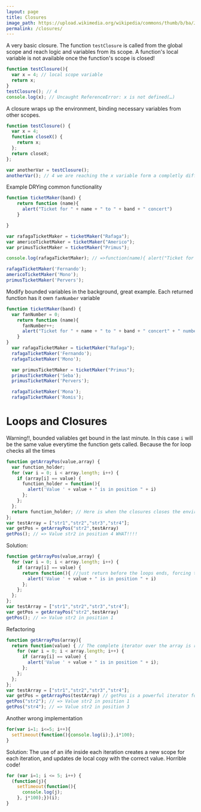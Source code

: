 ```yaml
---
layout: page
title: Closures
image_path: https://upload.wikimedia.org/wikipedia/commons/thumb/b/ba/Javascript_badge.svg/1000px-Javascript_badge.svg.png
permalink: /closures/
---
```


A very basic closure. The function `testClosure` is called from the global scope and reach logic and variables from its scope. A function's local variable is not available once the function's scope is closed!

```javascript
function testClosure(){
  var x = 4; // local scope variable
  return x;
}
testClosure(); // 4
console.log(x); // Uncaught ReferenceError: x is not defined(…)
```

A closure wraps up the environment, binding necessary variables from other scopes.

```javascript
function testClosure() {
  var x = 4;
  function closeX() {
    return x;
  };
  return closeX;
};

var anotherVar = testClosure();
anotherVar(); // 4 we are reaching the x variable form a completly different scope.
```
Example DRYing common functionality

```javascript
function ticketMaker(band) {
    return function (name){
      alert("Ticket for " + name + " to " + band + " concert")
    }

}

var rafagaTicketMaker = ticketMaker("Rafaga");
var americoTicketMaker = ticketMaker("Americo");
var primusTicketMaker = ticketMaker("Primus");

console.log(rafagaTicketMaker); // =>function(name){ alert("Ticket for " + name + ...) }

rafagaTicketMaker('Fernando');
americoTicketMaker('Mono');
primusTicketMaker('Pervers');
```

Modify bounded variables in the background, great example. Each returned function has it own `fanNumber` variable

```javascript
function ticketMaker(band) {
  var fanNumber = 0;
    return function (name){
      fanNumber++;
      alert("Ticket for " + name + " to " + band + " concert" + " number " + fanNumber)
    }
}
  var rafagaTicketMaker = ticketMaker("Rafaga");
  rafagaTicketMaker('Fernando');
  rafagaTicketMaker('Mono');

  var primusTicketMaker = ticketMaker("Primus");
  primusTicketMaker('Seba');
  primusTicketMaker('Pervers');

  rafagaTicketMaker('Mona');
  rafagaTicketMaker('Romis');
```
# Loops and Closures
Warning!!, bounded valiables get bound in the last minute. In this case `i` will be the same value everytime the function gets called. Because the for loop checks all the times

```javascript
function getArrayPos(value,array) {
  var function_holder;
  for (var i = 0; i < array.length; i++) {
    if (array[i] == value) {
      function_holder = function(){
        alert('Value ' + value + " is in position " + i)
      };
    };
  };
  return function_holder; // Here is when the closures closes the environment, but here i is the last index
};
var testArray = ["str1","str2","str3","str4"];
var getPos = getArrayPos("str2",testArray)
getPos(); // => Value str2 in position 4 WHAT!!!!
```
Solution:

```javascript
function getArrayPos(value,array) {
  for (var i = 0; i < array.length; i++) {
    if (array[i] == value) {
      return function(){ //just return before the loops ends, forcing the coorect i value be bouded
        alert('Value ' + value + " is in position " + i)
      };
    };
  };
};
var testArray = ["str1","str2","str3","str4"];
var getPos = getArrayPos("str2",testArray)
getPos(); // => Value str2 in position 1
```
Refactoring

```javascript
function getArrayPos(array){
  return function(value) { // The complete iterator over the array is returned
    for (var i = 0; i < array.length; i++) {
      if (array[i] == value) {
        alert('Value ' + value + " is in position " + i);
      };
    };
  };
};
var testArray = ["str1","str2","str3","str4"];
var getPos = getArrayPos(testArray) // getPos is a powerful iterator for testArray
getPos("str2"); // => Value str2 in position 1
getPos("str4"); // => Value str2 in position 3

```

Another wrong implementation

```javascript
for(var i=1; i<=5; i++){
  setTimeout(function(){console.log(i);},i*100);
}
```

Solution:
The use of an iife inside each iteration creates a new scope for each iteration, and updates de local copy with the correct value. Horrible code!

```javascript
for (var i=1; i <= 5; i++) {
  (function(j){
    setTimeout(function(){
      console.log(j);
    }, j*100);})(i);
}
```
